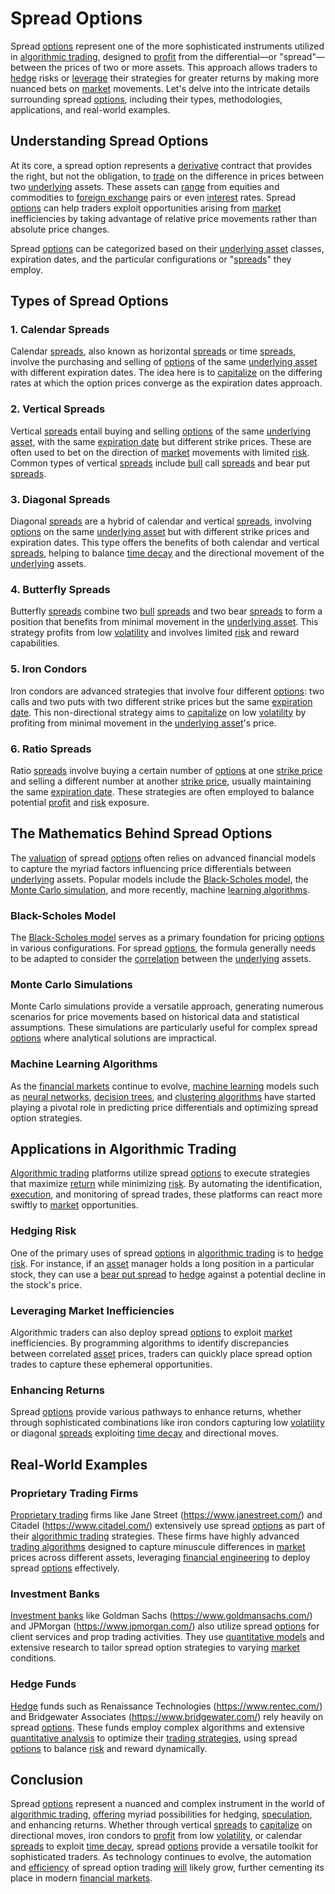 # Spread Options

Spread [options](../o/options.md) represent one of the more sophisticated instruments utilized in [algorithmic trading](../a/algorithmic_trading.md), designed to [profit](../p/profit.md) from the differential—or "spread"—between the prices of two or more assets. This approach allows traders to [hedge](../h/hedge.md) risks or [leverage](../l/leverage.md) their strategies for greater returns by making more nuanced bets on [market](../m/market.md) movements. Let's delve into the intricate details surrounding spread [options](../o/options.md), including their types, methodologies, applications, and real-world examples.

## Understanding Spread Options

At its core, a spread option represents a [derivative](../d/derivative.md) contract that provides the right, but not the obligation, to [trade](../t/trade.md) on the difference in prices between two [underlying](../u/underlying.md) assets. These assets can [range](../r/range.md) from equities and commodities to [foreign exchange](../f/foreign_exchange.md) pairs or even [interest](../i/interest.md) rates. Spread [options](../o/options.md) can help traders exploit opportunities arising from [market](../m/market.md) inefficiencies by taking advantage of relative price movements rather than absolute price changes.

Spread [options](../o/options.md) can be categorized based on their [underlying asset](../u/underlying_asset.md) classes, expiration dates, and the particular configurations or "[spreads](../s/spreads.md)" they employ. 

## Types of Spread Options

### 1. Calendar Spreads

Calendar [spreads](../s/spreads.md), also known as horizontal [spreads](../s/spreads.md) or time [spreads](../s/spreads.md), involve the purchasing and selling of [options](../o/options.md) of the same [underlying asset](../u/underlying_asset.md) with different expiration dates. The idea here is to [capitalize](../c/capitalize.md) on the differing rates at which the option prices converge as the expiration dates approach.

### 2. Vertical Spreads

Vertical [spreads](../s/spreads.md) entail buying and selling [options](../o/options.md) of the same [underlying asset](../u/underlying_asset.md), with the same [expiration date](../e/expiration_date.md) but different strike prices. These are often used to bet on the direction of [market](../m/market.md) movements with limited [risk](../r/risk.md). Common types of vertical [spreads](../s/spreads.md) include [bull](../b/bull.md) call [spreads](../s/spreads.md) and bear put [spreads](../s/spreads.md).

### 3. Diagonal Spreads

Diagonal [spreads](../s/spreads.md) are a hybrid of calendar and vertical [spreads](../s/spreads.md), involving [options](../o/options.md) on the same [underlying asset](../u/underlying_asset.md) but with different strike prices and expiration dates. This type offers the benefits of both calendar and vertical [spreads](../s/spreads.md), helping to balance [time decay](../t/time_decay.md) and the directional movement of the [underlying](../u/underlying.md) assets.

### 4. Butterfly Spreads

Butterfly [spreads](../s/spreads.md) combine two [bull](../b/bull.md) [spreads](../s/spreads.md) and two bear [spreads](../s/spreads.md) to form a position that benefits from minimal movement in the [underlying asset](../u/underlying_asset.md). This strategy profits from low [volatility](../v/volatility.md) and involves limited [risk](../r/risk.md) and reward capabilities.

### 5. Iron Condors

Iron condors are advanced strategies that involve four different [options](../o/options.md): two calls and two puts with two different strike prices but the same [expiration date](../e/expiration_date.md). This non-directional strategy aims to [capitalize](../c/capitalize.md) on low [volatility](../v/volatility.md) by profiting from minimal movement in the [underlying asset](../u/underlying_asset.md)'s price.

### 6. Ratio Spreads

Ratio [spreads](../s/spreads.md) involve buying a certain number of [options](../o/options.md) at one [strike price](../s/strike_price.md) and selling a different number at another [strike price](../s/strike_price.md), usually maintaining the same [expiration date](../e/expiration_date.md). These strategies are often employed to balance potential [profit](../p/profit.md) and [risk](../r/risk.md) exposure.

## The Mathematics Behind Spread Options

The [valuation](../v/valuation.md) of spread [options](../o/options.md) often relies on advanced financial models to capture the myriad factors influencing price differentials between [underlying](../u/underlying.md) assets. Popular models include the [Black-Scholes model](../b/black-scholes_model.md), the [Monte Carlo simulation](../m/monte_carlo_simulation.md), and more recently, machine [learning algorithms](../l/learning_algorithms_in_trading.md).

### Black-Scholes Model

The [Black-Scholes model](../b/black-scholes_model.md) serves as a primary foundation for pricing [options](../o/options.md) in various configurations. For spread [options](../o/options.md), the formula generally needs to be adapted to consider the [correlation](../c/correlation.md) between the [underlying](../u/underlying.md) assets.

### Monte Carlo Simulations

Monte Carlo simulations provide a versatile approach, generating numerous scenarios for price movements based on historical data and statistical assumptions. These simulations are particularly useful for complex spread [options](../o/options.md) where analytical solutions are impractical.

### Machine Learning Algorithms

As the [financial markets](../f/financial_market.md) continue to evolve, [machine learning](../m/machine_learning.md) models such as [neural networks](../n/neural_networks_in_trading.md), [decision trees](../d/decision_trees.md), and [clustering algorithms](../c/clustering_algorithms.md) have started playing a pivotal role in predicting price differentials and optimizing spread option strategies.

## Applications in Algorithmic Trading

[Algorithmic trading](../a/algorithmic_trading.md) platforms utilize spread [options](../o/options.md) to execute strategies that maximize [return](../r/return.md) while minimizing [risk](../r/risk.md). By automating the identification, [execution](../e/execution.md), and monitoring of spread trades, these platforms can react more swiftly to [market](../m/market.md) opportunities.

### Hedging Risk

One of the primary uses of spread [options](../o/options.md) in [algorithmic trading](../a/algorithmic_trading.md) is to [hedge](../h/hedge.md) [risk](../r/risk.md). For instance, if an [asset](../a/asset.md) manager holds a long position in a particular stock, they can use a [bear put spread](../b/bear_put_spread.md) to [hedge](../h/hedge.md) against a potential decline in the stock's price.

### Leveraging Market Inefficiencies

Algorithmic traders can also deploy spread [options](../o/options.md) to exploit [market](../m/market.md) inefficiencies. By programming algorithms to identify discrepancies between correlated [asset](../a/asset.md) prices, traders can quickly place spread option trades to capture these ephemeral opportunities.

### Enhancing Returns

Spread [options](../o/options.md) provide various pathways to enhance returns, whether through sophisticated combinations like iron condors capturing low [volatility](../v/volatility.md) or diagonal [spreads](../s/spreads.md) exploiting [time decay](../t/time_decay.md) and directional moves.

## Real-World Examples

### Proprietary Trading Firms

[Proprietary trading](../p/proprietary_trading.md) firms like Jane Street (https://www.janestreet.com/) and Citadel (https://www.citadel.com/) extensively use spread [options](../o/options.md) as part of their [algorithmic trading](../a/algorithmic_trading.md) strategies. These firms have highly advanced [trading algorithms](../t/trading_algorithms.md) designed to capture minuscule differences in [market](../m/market.md) prices across different assets, leveraging [financial engineering](../f/financial_engineering.md) to deploy spread [options](../o/options.md) effectively.

### Investment Banks

[Investment banks](../i/investment_bank_(ib).md) like Goldman Sachs (https://www.goldmansachs.com/) and JPMorgan (https://www.jpmorgan.com/) also utilize spread [options](../o/options.md) for client services and prop trading activities. They use [quantitative models](../q/quantitative_models.md) and extensive research to tailor spread option strategies to varying [market](../m/market.md) conditions.

### Hedge Funds

[Hedge](../h/hedge.md) funds such as Renaissance Technologies (https://www.rentec.com/) and Bridgewater Associates (https://www.bridgewater.com/) rely heavily on spread [options](../o/options.md). These funds employ complex algorithms and extensive [quantitative analysis](../q/quantitative_analysis.md) to optimize their [trading strategies](../t/trading_strategies.md), using spread [options](../o/options.md) to balance [risk](../r/risk.md) and reward dynamically.

## Conclusion

Spread [options](../o/options.md) represent a nuanced and complex instrument in the world of [algorithmic trading](../a/algorithmic_trading.md), [offering](../o/offering.md) myriad possibilities for hedging, [speculation](../s/speculation.md), and enhancing returns. Whether through vertical [spreads](../s/spreads.md) to [capitalize](../c/capitalize.md) on directional moves, iron condors to [profit](../p/profit.md) from low [volatility](../v/volatility.md), or calendar [spreads](../s/spreads.md) to exploit [time decay](../t/time_decay.md), spread [options](../o/options.md) provide a versatile toolkit for sophisticated traders. As technology continues to evolve, the automation and [efficiency](../e/efficiency.md) of spread option trading [will](../w/will.md) likely grow, further cementing its place in modern [financial markets](../f/financial_market.md).
